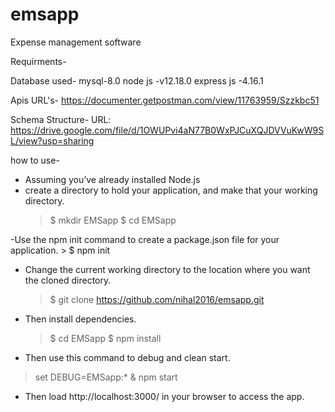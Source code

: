 # emsapp
Expense management software

Requirments- 

Database used- mysql-8.0
node js -v12.18.0
express js -4.16.1

Apis URL's- 
https://documenter.getpostman.com/view/11763959/Szzkbc51

Schema Structure-
URL: https://drive.google.com/file/d/1OWUPvi4aN77B0WxPJCuXQJDVVuKwW9SL/view?usp=sharing

how to use- 

- Assuming you’ve already installed Node.js
- create a directory to hold your application, and make that your working directory.
    > $ mkdir EMSapp
    > $ cd EMSapp

-Use the npm init command to create a package.json file for your application.
    > $ npm init
    
- Change the current working directory to the location where you want the cloned directory.
    > $ git clone https://github.com/nihal2016/emsapp.git

- Then install dependencies.
    > $ cd EMSapp
    > $ npm install

- Then use this command to debug and clean start.
> set DEBUG=EMSapp:* & npm start

- Then load http://localhost:3000/ in your browser to access the app.

